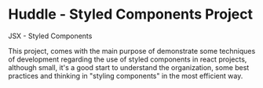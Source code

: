 # Huddle - Styled Components Project

JSX - Styled Components


This project, comes with the main purpose of demonstrate some techniques of development regarding the use of styled components in react projects, although small, it's a good start to understand the organization, some best practices and thinking in "styling components" in the most efficient way.




